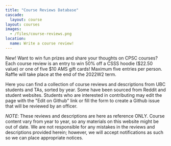 ```yaml
---
title: "Course Reviews Database"
cascade:
  layout: course
layout: courses
images:
  - /files/course-reviews.png
location: 
  name: Write a course review!
---
```


<div class="card mb-3">
  <div class="card-body">
  <span class="badge bg-primary me-1">New!</span>
   Want to win fun prizes and share your thoughts on CPSC courses? Each course review is an entry to win 50% off a CSSS hoodie ($22.50 value) or one of five $10 AMS gift cards! Maximum five entries per person. Raffle will take place at the end of the 2022W2 term.
  </div>
</div>

Here you can find a collection of course reviews and descriptions from UBC students and TAs, sorted by year. Some have been sourced from Reddit and student websites. Students who are interested in contributing may edit the page with the "Edit on Github" link or fill the form to create a Github issue that will be reviewed by an officer.

_NOTE_: These reviews and descriptions are here as reference ONLY. Course content vary from year to year, so any materials on this website might be out of date. We are not responsible for any mistakes in the reviews and descriptions provided herein; however, we will accept notifications as such so we can place appropriate notices.
